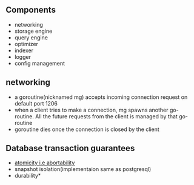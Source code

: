 ## Components

- networking
- storage engine
- query engine
- optimizer
- indexer
- logger
- config management

## networking

- a goroutine(nicknamed mg) accepts incoming connection request on default port 1206
- when a client tries to make a connection, mg spawns another go-routine. All the future requests from the client is managed by that go-routine
- goroutine dies once the connection is closed by the client


## Database transaction guarantees

 - [atomicity i.e abortability](./atomicity.md)
 - snapshot isolation(implementaion same as postgresql)
 - durability*
